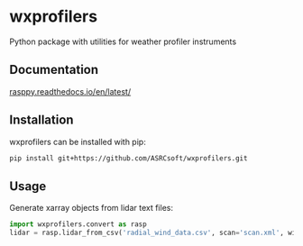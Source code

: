 # wxprofilers
Python package with utilities for weather profiler instruments

## Documentation
[rasppy.readthedocs.io/en/latest/](http://rasppy.readthedocs.io/en/latest/)

## Installation
wxprofilers can be installed with pip:

```bash
pip install git+https://github.com/ASRCsoft/wxprofilers.git
```

## Usage
Generate xarray objects from lidar text files:

```python
import wxprofilers.convert as rasp
lidar = rasp.lidar_from_csv('radial_wind_data.csv', scan='scan.xml', wind='reconstruction_wind_data.csv')
```
